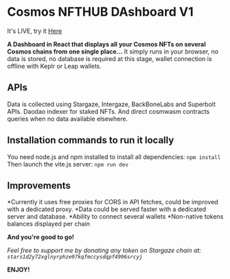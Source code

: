 # Cosmos NFTHUB DAshboard V1
It's LIVE, try it [Here](https://cosmosnfthub.xyz/) 

**A Dashboard in React that displays all your Cosmos NFTs on several Cosmos chains from one single place...**
It simply runs in your browser, no data is stored, no database is required at this stage, wallet connection is offline with Keplr or Leap wallets.

## APIs
Data is collected using Stargaze, Intergaze, BackBoneLabs and Superbolt APIs.
Daodao indexer for staked NFTs. And direct cosmwasm contracts queries when no data available elsewhere.

## Installation commands to run it locally
You need node.js and npm installed to install all dependencies: `npm install`
Then launch the vite.js server: `npm run dev`

## Improvements
*Currently it uses free proxies for CORS in API fetches, could be improved with a dedicated proxy.
*Data could be served faster with a dedicated server and database.
*Ability to connect several wallets
*Non-native tokens balances displayed per chain

**And you're good to go!**

*Feel free to support me by donating any token on Stargaze chain at: `stars1d2y72xglnyrphze97kqfmccysdqpf4996srcyj`*

**ENJOY!**

